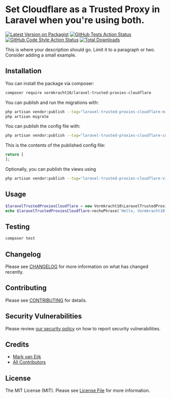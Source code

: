 # Set Cloudflare as a Trusted Proxy in Laravel when you're using both.

[![Latest Version on Packagist](https://img.shields.io/packagist/v/vormkracht10/laravel-trusted-proxies-cloudflare.svg?style=flat-square)](https://packagist.org/packages/vormkracht10/laravel-trusted-proxies-cloudflare)
[![GitHub Tests Action Status](https://img.shields.io/github/actions/workflow/status/vormkracht10/laravel-trusted-proxies-cloudflare/run-tests.yml?branch=main&label=tests&style=flat-square)](https://github.com/vormkracht10/laravel-trusted-proxies-cloudflare/actions?query=workflow%3Arun-tests+branch%3Amain)
[![GitHub Code Style Action Status](https://img.shields.io/github/actions/workflow/status/vormkracht10/laravel-trusted-proxies-cloudflare/fix-php-code-style-issues.yml?branch=main&label=code%20style&style=flat-square)](https://github.com/vormkracht10/laravel-trusted-proxies-cloudflare/actions?query=workflow%3A"Fix+PHP+code+style+issues"+branch%3Amain)
[![Total Downloads](https://img.shields.io/packagist/dt/vormkracht10/laravel-trusted-proxies-cloudflare.svg?style=flat-square)](https://packagist.org/packages/vormkracht10/laravel-trusted-proxies-cloudflare)

This is where your description should go. Limit it to a paragraph or two. Consider adding a small example.

## Installation

You can install the package via composer:

```bash
composer require vormkracht10/laravel-trusted-proxies-cloudflare
```

You can publish and run the migrations with:

```bash
php artisan vendor:publish --tag="laravel-trusted-proxies-cloudflare-migrations"
php artisan migrate
```

You can publish the config file with:

```bash
php artisan vendor:publish --tag="laravel-trusted-proxies-cloudflare-config"
```

This is the contents of the published config file:

```php
return [
];
```

Optionally, you can publish the views using

```bash
php artisan vendor:publish --tag="laravel-trusted-proxies-cloudflare-views"
```

## Usage

```php
$laravelTrustedProxiesCloudflare = new Vormkracht10\LaravelTrustedProxiesCloudflare();
echo $laravelTrustedProxiesCloudflare->echoPhrase('Hello, Vormkracht10!');
```

## Testing

```bash
composer test
```

## Changelog

Please see [CHANGELOG](CHANGELOG.md) for more information on what has changed recently.

## Contributing

Please see [CONTRIBUTING](CONTRIBUTING.md) for details.

## Security Vulnerabilities

Please review [our security policy](../../security/policy) on how to report security vulnerabilities.

## Credits

- [Mark van Eijk](https://github.com/markvaneijk)
- [All Contributors](../../contributors)

## License

The MIT License (MIT). Please see [License File](LICENSE.md) for more information.
